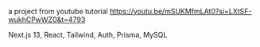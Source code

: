 a project from youtube tutorial https://youtu.be/mSUKMfmLAt0?si=LXtSF-wukhCPwWZ0&t=4793

 Next.js 13, React, Tailwind, Auth, Prisma, MySQL
